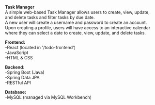 **Task Manager<br/>**
A simple web-based Task Manager allows users to create, view, update, and delete tasks and filter tasks by due date.</br>
A new user will create a username and password to create an account. Upon creating a profile, users will have access to an interactive calendar where they can select a date to
create, view, update, and delete tasks.<br/>

**Frontend:**<br/>
-React (located in '/todo-frontend')</br>
-JavaScript</br>
-HTML & CSS</br>


**Backend:**</br>
-Spring Boot (Java)</br>
-Spring Data JPA</br>
-RESTful API</br>

**Database:**</br>
-MySQL (managed via MySQL Workbench)</br>




